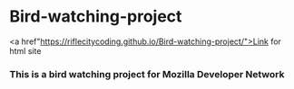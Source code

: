 # Bird-watching-project
<a href"https://riflecitycoding.github.io/Bird-watching-project/">Link for html site</a>
### This is a bird watching project for Mozilla Developer Network

<link src="https://developer.mozilla.org/en-US/docs/Learn/HTML/Introduction_to_HTML/Structuring_a_page_of_content"
